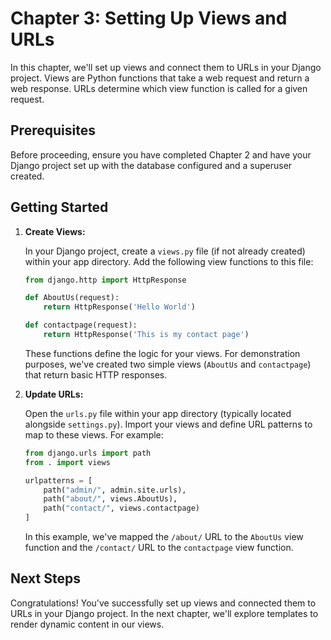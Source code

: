 # Chapter 3: Setting Up Views and URLs

In this chapter, we'll set up views and connect them to URLs in your Django project. Views are Python functions that take a web request and return a web response. URLs determine which view function is called for a given request.

## Prerequisites

Before proceeding, ensure you have completed Chapter 2 and have your Django project set up with the database configured and a superuser created.

## Getting Started

1. **Create Views:**

    In your Django project, create a `views.py` file (if not already created) within your app directory. Add the following view functions to this file:

    ```python
    from django.http import HttpResponse

    def AboutUs(request):
        return HttpResponse('Hello World')

    def contactpage(request):
        return HttpResponse('This is my contact page')
    ```

    These functions define the logic for your views. For demonstration purposes, we've created two simple views (`AboutUs` and `contactpage`) that return basic HTTP responses.

2. **Update URLs:**

    Open the `urls.py` file within your app directory (typically located alongside `settings.py`). Import your views and define URL patterns to map to these views. For example:

    ```python
    from django.urls import path
    from . import views

    urlpatterns = [
        path("admin/", admin.site.urls),
        path("about/", views.AboutUs),
        path("contact/", views.contactpage)
    ]
    ```

    In this example, we've mapped the `/about/` URL to the `AboutUs` view function and the `/contact/` URL to the `contactpage` view function.

## Next Steps

Congratulations! You've successfully set up views and connected them to URLs in your Django project. In the next chapter, we'll explore templates to render dynamic content in our views.

